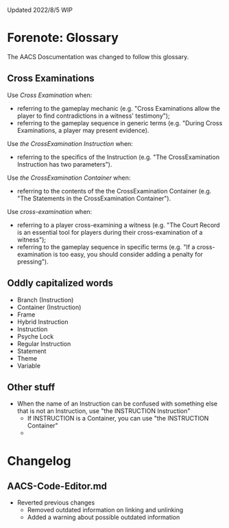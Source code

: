 Updated 2022/8/5 WIP

# Forenote: Glossary 

The AACS Doscumentation was changed to follow this glossary.

## Cross Examinations

Use *Cross Examination* when:
- referring to the gameplay mechanic (e.g. "Cross Examinations allow the player to find contradictions in a witness' testimony");
- referring to the gameplay sequence in generic terms (e.g. "During Cross Examinations, a player may present evidence).

Use *the CrossExamination Instruction* when:
- referring to the specifics of the Instruction (e.g. "The CrossExamination Instruction has two parameters").

Use *the CrossExamination Container* when:
- referring to the contents of the the CrossExamination Container (e.g. "The Statements in the CrossExamination Container").

Use *cross-examination* when:
- referring to a player cross-examining a witness (e.g. "The Court Record is an essential tool for players during their cross-examination of a witness");
- referring to the gameplay sequence in specific terms (e.g. "If a cross-examination is too easy, you should consider adding a penalty for pressing").

## Oddly capitalized words

- Branch (Instruction)
- Container (Instruction)
- Frame
- Hybrid Instruction
- Instruction
- Psyche Lock
- Regular Instruction
- Statement
- Theme
- Variable

## Other stuff

- When the name of an Instruction can be confused with something else that is not an Instruction, use "the INSTRUCTION Instruction"
  - If INSTRUCTION is a Container, you can use "the INSTRUCTION Container"  
  -

# Changelog

## AACS-Code-Editor.md

- Reverted previous changes  
  - Removed outdated information on linking and unlinking  
  - Added a warning about possible outdated information 

## 
